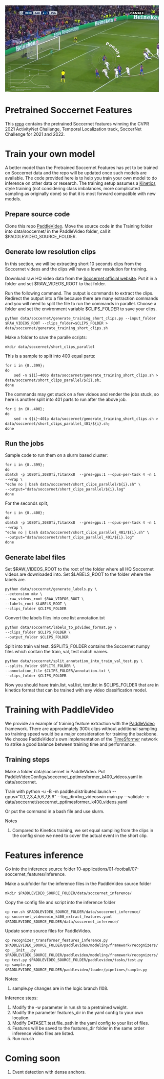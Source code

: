![Soccernet Event Detection](image.gif)

# Pretrained Soccernet Features

This [repo](https://github.com/baidu-research/vidpress-sports) contains the pretrained Soccernet features winning the CVPR 2021 ActivityNet Challange, Temporal Localization track, SoccerNet Challenge for 2021 and 2022.

# Train your own model

A better model than the Pretrained Soccernet Features has yet to be trained on Soccernet data and the repo will be updated once such models are available. The code provided here is to help you train your own model to do inference on other data or research. The training setup assumes a [Kinetics](https://www.deepmind.com/open-source/kinetics) style training (not considering class imbalances, more complicated sampling as originally done) so that it is most forward compatible with new models.

## Prepare source code

Clone this repo [PaddleVideo](https://github.com/PaddlePaddle/PaddleVideo). Move the source code in the Training folder into data/soccernet/ in the PaddleVideo folder, call it $PADDLEVIDEO_SOURCE_FOLDER.

## Generate low resolution clips

In this section, we will be extracting short 10 seconds clips from the Soccernet videos and the clips will have a lower resolution for training.

Download raw HQ video data from the [Soccernet official website](https://www.soccer-net.org/download). Put it in a folder and set $RAW_VIDEOS_ROOT to that folder.

Run the following command. The output is commands to extract the clips. Redirect the output into a file because there are many extraction commands and you will need to split the file to run the commands in parallel. Choose a folder and set the environment variable $CLIPS_FOLDER to save your clips.

    python data/soccernet/generate_training_short_clips.py --input_folder $RAW_VIDEOS_ROOT --clips_folder=$CLIPS_FOLDER > data/soccernet/generate_training_short_clips.sh

Make a folder to save the paralle scripts:

    mkdir data/soccernet/short_clips_parallel

This is a sample to split into 400 equal parts:

    for i in {0..399};
    do
        sed -n ${i}~400p data/soccernet/generate_training_short_clips.sh > data/soccernet/short_clips_parallel/${i}.sh;
    done

The commands may get stuck on a few videos and render the jobs stuck, so here is another split into 401 parts to run after the above job.

    for i in {0..400};
    do
        sed -n ${i}~401p data/soccernet/generate_training_short_clips.sh > data/soccernet/short_clips_parallel_401/${i}.sh;
    done

## Run the jobs

Sample code to run them on a slurm based cluster:

    for i in {0..399};
    do
    sbatch -p 1080Ti,2080Ti,TitanXx8  --gres=gpu:1 --cpus-per-task 4 -n 1 --wrap \
    "echo no | bash data/soccernet/short_clips_parallel/${i}.sh" \
    --output="data/soccernet/short_clips_parallel/${i}.log"
    done

For the seconds split,

    for i in {0..400};
    do
    sbatch -p 1080Ti,2080Ti,TitanXx8  --gres=gpu:1 --cpus-per-task 4 -n 1 --wrap \
    "echo no | bash data/soccernet/short_clips_parallel_401/${i}.sh" \
    --output="data/soccernet/short_clips_parallel_401/${i}.log"
    done

## Generate label files

Set $RAW_VIDEOS_ROOT to the root of the folder where all HQ Soccernet videos are downloaded into. Set $LABELS_ROOT to the folder where the labels are.

    python data/soccernet/generate_labels.py \
    --extension mkv \
    --raw_videos_root $RAW_VIDEOS_ROOT \
    --labels_root $LABELS_ROOT \
    --clips_folder $CLIPS_FOLDER

Convert the labels files into one list annotation.txt

    python data/soccernet/labels_to_pdvideo_format.py \
    --clips_folder $CLIPS_FOLDER \
    --output_folder $CLIPS_FOLDER

Split into train val test. $SPLITS_FOLDER contains the Soccernet numpy files which contain the train, val, test match names.

    python data/soccernet/split_annotation_into_train_val_test.py \
    --splits_folder $SPLITS_FOLDER \
    --annotation_file $CLIPS_FOLDER/annotation.txt \
    --clips_folder $CLIPS_FOLDER

Now you should have train.list, val.list, test.list in $CLIPS_FOLDER that are in kinetics format that can be trained with any video classification model.

# Training with PaddleVideo

We provide an example of training feature extraction with the [PaddleVideo](https://github.com/PaddlePaddle/PaddleVideo) framework. There are approximately 300k clips without additional sampling so training speed would be a major consideration for training the backbone. We choose PaddleVideo's own implementation of the [TimeSformer](https://github.com/facebookresearch/TimeSformer) network to strike a good balance between training time and performance.

## Training steps
Make a folder data/soccernet in PaddleVideo. Put PaddleVideoConfigs/soccernet_pptimesformer_k400_videos.yaml in data/soccernet.

Train with
    python -u -B -m paddle.distributed.launch --gpus="0,1,2,3,4,5,6,7,8,9" --log_dir=log_videoswin main.py --validate -c data/soccernet/soccernet_pptimesformer_k400_videos.yaml

Or put the command in a bash file and use slurm.

Notes
1. Compared to Kinetics training, we set equal sampling from the clips in the config since we need to cover the actual event in the short clip.

# Features inference

Go into the inference source folder 10-applications/01-football/07-soccernet_features/Inference.

Make a subfolder for the inference files in the PaddleVideo source folder

    mkdir $PADDLEVIDEO_SOURCE_FOLDER/data/soccernet_inference/

Copy the config file and script into the inference folder

    cp run.sh $PADDLEVIDEO_SOURCE_FOLDER/data/soccernet_inference/
    cp soccernet_videoswin_k400_extract_features.yaml $PADDLEVIDEO_SOURCE_FOLDER/data/soccernet_inference/

Update some source files for PaddleVideo. 

    cp recognizer_transformer_features_inference.py $PADDLEVIDEO_SOURCE_FOLDER/paddlevideo/modeling/framework/recognizers/
    cp __init__.py $PADDLEVIDEO_SOURCE_FOLDER/paddlevideo/modeling/framework/recognizers/
    cp test.py $PADDLEVIDEO_SOURCE_FOLDER/paddlevideo/tasks/test.py
    cp sample.py $PADDLEVIDEO_SOURCE_FOLDER/paddlevideo/loader/pipelines/sample.py

Notes:
1. sample.py changes are in the logic branch l108.

Inference steps:
1. Modify the -w parameter in run.sh to a pretrained weight.
2. Modify the parameter features_dir in the yaml config to your own location.
3. Modify DATASET.test.file_path in the yaml config to your list of files.
4. Features will be saved to the features_dir folder in the same order inference video files are listed.
5. Run run.sh

# Coming soon

1. Event detection with dense anchors.